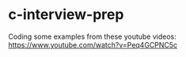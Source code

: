 # c-interview-prep

Coding some examples from these youtube videos:
https://www.youtube.com/watch?v=Peq4GCPNC5c
